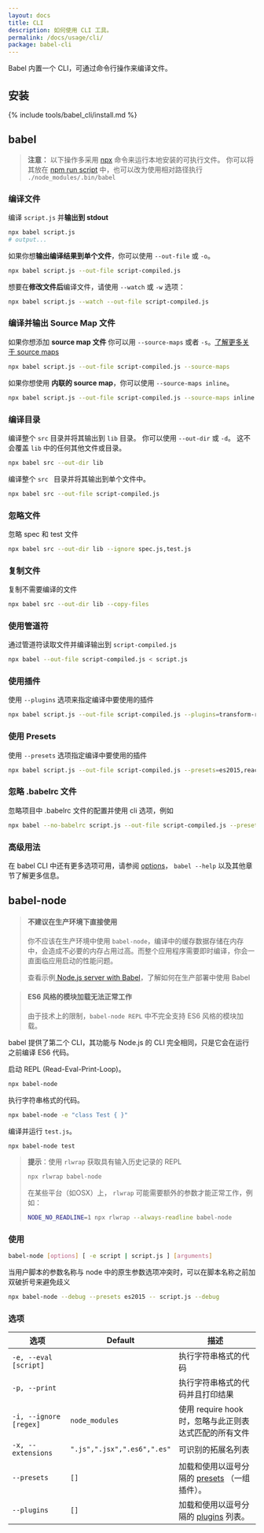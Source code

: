 ```yaml
---
layout: docs
title: CLI
description: 如何使用 CLI 工具。
permalink: /docs/usage/cli/
package: babel-cli
---
```


<p class="lead">
  Babel 内置一个 CLI，可通过命令行操作来编译文件。
</p>

## 安装

{% include tools/babel_cli/install.md %}

## babel

<blockquote class="babel-callout babel-callout-info">
  <p>
    <strong>注意：</strong> 以下操作多采用  
    <a href="https://medium.com/@maybekatz/introducing-npx-an-npm-package-runner-55f7d4bd282b">npx</a>
    命令来运行本地安装的可执行文件。 你可以将其放在 <a href="https://docs.npmjs.com/cli/run-script">npm run script</a> 中，也可以改为使用相对路径执行 <code>./node_modules/.bin/babel</code>
  </p>
</blockquote>

### 编译文件

编译 `script.js` 并**输出到 stdout**

```sh
npx babel script.js
# output...
```
如果你想**输出编译结果到单个文件**，你可以使用 `--out-file` 或  `-o`。

```sh
npx babel script.js --out-file script-compiled.js
```

想要在**修改文件后**编译文件，请使用 `--watch` 或 `-w` 选项：

```sh
npx babel script.js --watch --out-file script-compiled.js
```

### 编译并输出 Source Map 文件
如果你想添加 **source map 文件** 你可以用 `--source-maps` 或者 `-s`。[了解更多关于 source maps](http://www.html5rocks.com/en/tutorials/developertools/sourcemaps/)

```sh
npx babel script.js --out-file script-compiled.js --source-maps
```
如果你想使用 **内联的 source map**，你可以使用 `--source-maps inline`。

```sh
npx babel script.js --out-file script-compiled.js --source-maps inline
```

### 编译目录

编译整个 `src` 目录并将其输出到 `lib` 目录。 你可以使用 `--out-dir` 或 `-d`。 这不会覆盖 `lib` 中的任何其他文件或目录。

```sh
npx babel src --out-dir lib
```
编译整个 `src ` 目录并将其输出到单个文件中。

```sh
npx babel src --out-file script-compiled.js
```

### 忽略文件

忽略 spec 和 test 文件

```sh
npx babel src --out-dir lib --ignore spec.js,test.js
```

### 复制文件

复制不需要编译的文件

```sh
npx babel src --out-dir lib --copy-files
```

### 使用管道符

通过管道符读取文件并编译输出到 `script-compiled.js`

```sh
npx babel --out-file script-compiled.js < script.js
```

### 使用插件

使用 `--plugins` 选项来指定编译中要使用的插件

```sh
npx babel script.js --out-file script-compiled.js --plugins=transform-runtime,transform-es2015-modules-amd
```

### 使用 Presets

使用 `--presets` 选项指定编译中要使用的插件

```sh
npx babel script.js --out-file script-compiled.js --presets=es2015,react
```

### 忽略 .babelrc 文件

忽略项目中 .babelrc 文件的配置并使用 cli 选项，例如

```sh
npx babel --no-babelrc script.js --out-file script-compiled.js --presets=es2015,react
```

### 高级用法

在 babel CLI 中还有更多选项可用，请参阅 [options](/docs/usage/api/#options)， `babel --help` 以及其他章节了解更多信息。

## babel-node

<blockquote class="babel-callout babel-callout-warning">
  <h4>不建议在生产环境下直接使用</h4>
  <p>
  你不应该在生产环境中使用 <code>babel-node</code>，编译中的缓存数据存储在内存中，会造成不必要的内存占用过高。而整个应用程序需要即时编译，你会一直面临应用启动的性能问题。
  </p>
  <p>
  查看示例<a href="https://github.com/babel/example-node-server"> Node.js server with Babel</a>，了解如何在生产部署中使用 Babel
  </p>
</blockquote>
<blockquote class="babel-callout babel-callout-info">
  <h4>ES6 风格的模块加载无法正常工作</h4>
  <p>
  由于技术上的限制，<code>babel-node REPL</code> 中不完全支持 ES6 风格的模块加载。
  </p>
</blockquote>

babel 提供了第二个 CLI，其功能与 Node.js 的 CLI 完全相同，只是它会在运行之前编译 ES6 代码。

启动 REPL (Read-Eval-Print-Loop)。

```sh
npx babel-node
```

执行字符串格式的代码。

```sh
npx babel-node -e "class Test { }"
```
编译并运行 `test.js`。

```sh
npx babel-node test
```

> **提示**：使用 `rlwrap` 获取具有输入历史记录的 REPL
>
> ```sh
> npx rlwrap babel-node
> ```
>
> 在某些平台（如OSX）上， `rlwrap` 可能需要额外的参数才能正常工作，例如：
>
> ```sh
> NODE_NO_READLINE=1 npx rlwrap --always-readline babel-node
> ```

### 使用

```sh
babel-node [options] [ -e script | script.js ] [arguments]
```
当用户脚本的参数名称与 node 中的原生参数选项冲突时，可以在脚本名称之前加双破折号来避免歧义

```sh
npx babel-node --debug --presets es2015 -- script.js --debug
```

### 选项

| 选项                   | Default              | 描述                     |
| ------------------------ | -------------------- | ------------------------------- |
| `-e, --eval [script]`    |                      | 执行字符串格式的代码                 |
| `-p, --print`            |                      | 执行字符串格式的代码并且打印结果 |
| `-i, --ignore [regex]`   | `node_modules`       | 使用 require hook 时，忽略与此正则表达式匹配的所有文件 |
| `-x, --extensions`       | `".js",".jsx",".es6",".es"` | 可识别的拓展名列表 |
| `--presets`                | `[]`                 | 加载和使用以逗号分隔的 [presets](/docs/plugins/#presets) （一组插件）。 |
| `--plugins`                | `[]`                 | 加载和使用以逗号分隔的 [plugins](/docs/plugins/) 列表。
